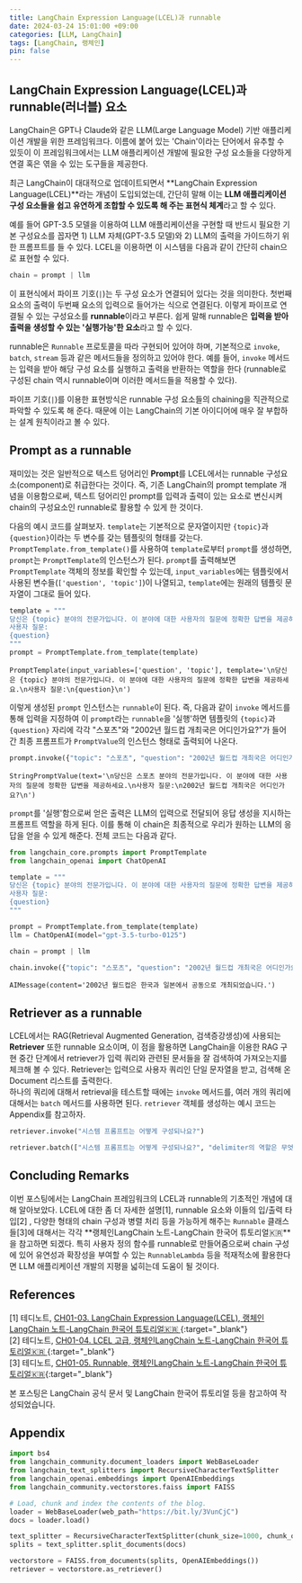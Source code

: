 ```yaml
---
title: LangChain Expression Language(LCEL)과 runnable
date: 2024-03-24 15:01:00 +09:00
categories: [LLM, LangChain]
tags: [LangChain, 랭체인]
pin: false
---
```



## **LangChain Expression Language(LCEL)과 runnable(러너블) 요소**

LangChain은 GPT나 Claude와 같은 LLM(Large Language Model) 기반 애플리케이션 개발을 위한 프레임워크다. 이름에 붙어 있는 'Chain'이라는 단어에서 유추할 수 있듯이 이 프레임워크에서는 LLM 애플리케이션 개발에 필요한 구성 요소들을 다양하게 연결 혹은 엮을 수 있는 도구들을 제공한다.

최근 LangChain이 대대적으로 업데이트되면서 **LangChain Expression Language(LCEL)**라는 개념이 도입되었는데, 간단히 말해 이는 **LLM 애플리케이션 구성 요소들을 쉽고 유연하게 조합할 수 있도록 해 주는 표현식 체계**라고 할 수 있다.

예를 들어 GPT-3.5 모델을 이용하여 LLM 애플리케이션을 구현할 때 반드시 필요한 기본 구성요소를 꼽자면 1) LLM 자체(GPT-3.5 모델)와 2) LLM의 출력을 가이드하기 위한 프롬프트를 들 수 있다. LCEL을 이용하면 이 시스템을 다음과 같이 간단히 chain으로 표현할 수 있다.

```python
chain = prompt | llm
```  

이 표현식에서 파이프 기호(`|`)는 두 구성 요소가 연결되어 있다는 것을 의미한다. 첫번째 요소의 출력이 두번째 요소의 입력으로 들어가는 식으로 연결된다. 이렇게 파이프로 연결될 수 있는 구성요소를 **runnable**이라고 부른다. 쉽게 말해 runnable은 **입력을 받아 출력을 생성할 수 있는 '실행가능'한 요소**라고 할 수 있다. 

runnable은 `Runnable` 프로토콜을 따라 구현되어 있어야 하며, 기본적으로 `invoke`, `batch`, `stream` 등과 같은 메서드들을 정의하고 있어야 한다. 예를 들어, `invoke` 메서드는 입력을 받아 해당 구성 요소를 실행하고 출력을 반환하는 역할을 한다 (runnable로 구성된 chain 역시 runnable이며 이러한 메서드들을 적용할 수 있다).  

파이프 기호(`|`)를 이용한 표현방식은 runnable 구성 요소들의 chaining을 직관적으로 파악할 수 있도록 해 준다. 때문에 이는 LangChain의 기본 아이디어에 매우 잘 부합하는 설계 원칙이라고 볼 수 있다.  

## **Prompt as a runnable**

재미있는 것은 일반적으로 텍스트 덩어리인 **Prompt**를 LCEL에서는 runnable 구성요소(component)로 취급한다는 것이다. 즉, 기존 LangChain의 prompt template 개념을 이용함으로써, 텍스트 덩어리인 prompt를 입력과 출력이 있는 요소로 변신시켜 chain의 구성요소인 runnable로 활용할 수 있게 한 것이다.

다음의 예시 코드를 살펴보자. `template`는 기본적으로 문자열이지만 `{topic}`과 `{question}`이라는 두 변수를 갖는 템플릿의 형태를 갖는다. `PromptTemplate.from_template()`를 사용하여 `template`로부터 `prompt`를 생성하면, `prompt`는 `PromptTemplate`의 인스턴스가 된다.
`prompt`를 출력해보면 `PromptTemplate` 객체의 정보를 확인할 수 있는데, `input_variables`에는 템플릿에서 사용된 변수들(`['question', 'topic']`)이 나열되고, `template`에는 원래의 템플릿 문자열이 그대로 들어 있다.

```python
template = """
당신은 {topic} 분야의 전문가입니다. 이 분야에 대한 사용자의 질문에 정확한 답변을 제공하세요.
사용자 질문:
{question}
"""
prompt = PromptTemplate.from_template(template)
```

```
PromptTemplate(input_variables=['question', 'topic'], template='\n당신은 {topic} 분야의 전문가입니다. 이 분야에 대한 사용자의 질문에 정확한 답변을 제공하세요.\n사용자 질문:\n{question}\n')
```

이렇게 생성된 `prompt` 인스턴스는 `runnable`이 된다. 즉, 다음과 같이 `invoke` 메서드를 통해 입력을 지정하여 이 `prompt`라는 `runnable`을 '실행'하면 템플릿의 `{topic}`과 `{question}` 자리에 각각 "스포츠"와 "2002년 월드컵 개최국은 어디인가요?"가 들어간 최종 프롬프트가 `PromptValue`의 인스턴스 형태로 출력되어 나온다. 

```python
prompt.invoke({"topic": "스포츠", "question": "2002년 월드컵 개최국은 어디인가요?"})
```

```
StringPromptValue(text='\n당신은 스포츠 분야의 전문가입니다. 이 분야에 대한 사용자의 질문에 정확한 답변을 제공하세요.\n사용자 질문:\n2002년 월드컵 개최국은 어디인가요?\n')
```

`prompt`를 '실행'함으로써 얻은 출력은 LLM의 입력으로 전달되어 응답 생성을 지시하는 프롬프트 역할을 하게 된다. 이를 통해 이 chain은 최종적으로 우리가 원하는 LLM의 응답을 얻을 수 있게 해준다. 전체 코드는 다음과 같다. 

```python
from langchain_core.prompts import PromptTemplate
from langchain_openai import ChatOpenAI

template = """
당신은 {topic} 분야의 전문가입니다. 이 분야에 대한 사용자의 질문에 정확한 답변을 제공하세요.
사용자 질문:
{question}
"""

prompt = PromptTemplate.from_template(template)
llm = ChatOpenAI(model="gpt-3.5-turbo-0125")

chain = prompt | llm

chain.invoke({"topic": "스포츠", "question": "2002년 월드컵 개최국은 어디인가요?"})
```

```
AIMessage(content='2002년 월드컵은 한국과 일본에서 공동으로 개최되었습니다.')
```


## **Retriever as a runnable**

LCEL에서는 RAG(Retrieval Augmented Generation, 검색증강생성)에 사용되는 **Retriever** 또한 runnable 요소이며, 이 점을 활용하면 LangChain을 이용한 RAG 구현 중간 단계에서 retriever가 입력 쿼리와 관련된 문서들을 잘 검색하여 가져오는지를 체크해 볼 수 있다. Retriever는 입력으로 사용자 쿼리인 단일 문자열을 받고, 검색해 온 Document 리스트를 출력한다.   
하나의 쿼리에 대해서 retrieval을 테스트할 때에는 `invoke` 메서드를, 여러 개의 쿼리에 대해서는 `batch` 메서드를 사용하면 된다. `retriever` 객체를 생성하는 예시 코드는 Appendix를 참고하자.

```python
retriever.invoke("시스템 프롬프트는 어떻게 구성되나요?")
```

```python
retriever.batch(["시스템 프롬프트는 어떻게 구성되나요?", "delimiter의 역할은 무엇인가요?"])
```


## **Concluding Remarks**

이번 포스팅에서는 LangChain 프레임워크의 LCEL과 runnable의 기초적인 개념에 대해 알아보았다. LCEL에 대한 좀 더 자세한 설명[1], runnable 요소와 이들의 입/출력 타입[2] , 다양한 형태의 chain 구성과 병렬 처리 등을 가능하게 해주는 `Runnable` 클래스들[3]에 대해서는 각각 **랭체인LangChain 노트-LangChain 한국어 튜토리얼🇰🇷**을 참고하면 되겠다.  특히 사용자 정의 함수를 runnable로 만들어줌으로써 chain 구성에 있어 유연성과 확장성을 부여할 수 있는 `RunnableLambda` 등을 적재적소에 활용한다면 LLM 애플리케이션 개발의 지평을 넓히는데 도움이 될 것이다.


## References

[1] 테디노트, [CH01-03. LangChain Expression Language(LCEL), 랭체인LangChain 노트-LangChain 한국어 튜토리얼🇰🇷 ](https://wikidocs.net/233344){:target="_blank"}  
[2] 테디노트, [CH01-04. LCEL 고급, 랭체인LangChain 노트-LangChain 한국어 튜토리얼🇰🇷 ](https://wikidocs.net/233345){:target="_blank"}  
[3] 테디노트, [CH01-05. Runnable, 랭체인LangChain 노트-LangChain 한국어 튜토리얼🇰🇷](https://wikidocs.net/233346){:target="_blank"}  

본 포스팅은 LangChain 공식 문서 및 LangChain 한국어 튜토리얼 등을 참고하여 작성되었습니다. 


## Appendix

```python
import bs4
from langchain_community.document_loaders import WebBaseLoader
from langchain_text_splitters import RecursiveCharacterTextSplitter
from langchain_openai.embeddings import OpenAIEmbeddings
from langchain_community.vectorstores.faiss import FAISS

# Load, chunk and index the contents of the blog.
loader = WebBaseLoader(web_path="https://bit.ly/3VunCjC")
docs = loader.load()

text_splitter = RecursiveCharacterTextSplitter(chunk_size=1000, chunk_overlap=100)
splits = text_splitter.split_documents(docs)

vectorstore = FAISS.from_documents(splits, OpenAIEmbeddings()) 
retriever = vectorstore.as_retriever()
```

